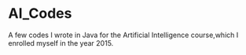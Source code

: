 # AI_Codes
A few codes I wrote in Java for the Artificial Intelligence course,which I enrolled myself in the year 2015.
